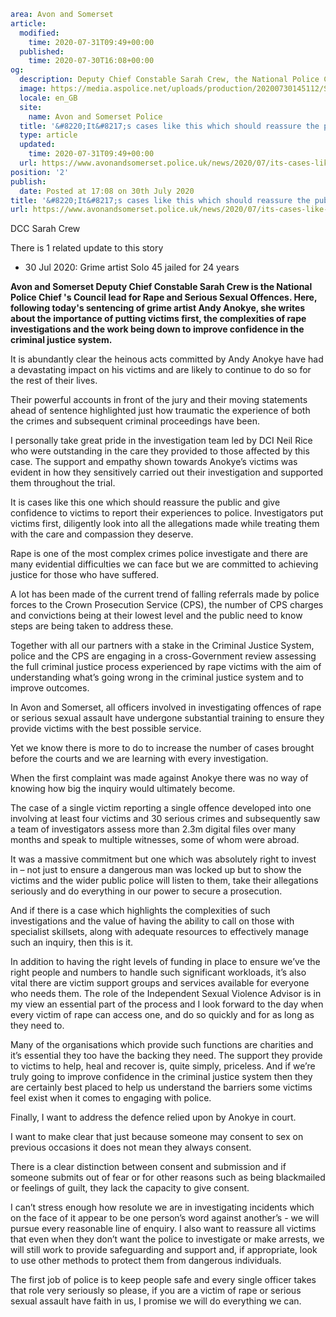 ```yaml
area: Avon and Somerset
article:
  modified:
    time: 2020-07-31T09:49+00:00
  published:
    time: 2020-07-30T16:08+00:00
og:
  description: Deputy Chief Constable Sarah Crew, the National Police Chiefs&#039; Council&#039;s lead for Rape and Adult Sex Offences, reflects on the Andy Anokye case after the grime artist was sentenced to 24 years in&#8230;
  image: https://media.aspolice.net/uploads/production/20200730145112/Sarah-22-scaled.jpg
  locale: en_GB
  site:
    name: Avon and Somerset Police
  title: '&#8220;It&#8217;s cases like this which should reassure the public and give confidence to victims to report their experiences to police&#8221; &#x2d; DCC Sarah Crew | Avon and Somerset Police'
  type: article
  updated:
    time: 2020-07-31T09:49+00:00
  url: https://www.avonandsomerset.police.uk/news/2020/07/its-cases-like-this-which-should-reassure-the-public-and-give-confidence-to-victims-to-report-their-experiences-to-police-dcc-sarah-crew/
position: '2'
publish:
  date: Posted at 17:08 on 30th July 2020
title: '&#8220;It&#8217;s cases like this which should reassure the public and give confidence to victims to report their experiences to police&#8221; &#x2d; DCC Sarah Crew | Avon and Somerset Police'
url: https://www.avonandsomerset.police.uk/news/2020/07/its-cases-like-this-which-should-reassure-the-public-and-give-confidence-to-victims-to-report-their-experiences-to-police-dcc-sarah-crew/
```

DCC Sarah Crew

There is 1 related update to this story

 * 30 Jul 2020: Grime artist Solo 45 jailed for 24 years

**Avon and Somerset Deputy Chief Constable Sarah Crew is the National Police Chief 's Council lead for Rape and Serious Sexual Offences. Here, following today's sentencing of grime artist Andy Anokye, she writes about the importance of putting victims first, the complexities of rape investigations and the work being down to improve confidence in the criminal justice system.**

It is abundantly clear the heinous acts committed by Andy Anokye have had a devastating impact on his victims and are likely to continue to do so for the rest of their lives.

Their powerful accounts in front of the jury and their moving statements ahead of sentence highlighted just how traumatic the experience of both the crimes and subsequent criminal proceedings have been.

I personally take great pride in the investigation team led by DCI Neil Rice who were outstanding in the care they provided to those affected by this case. The support and empathy shown towards Anokye’s victims was evident in how they sensitively carried out their investigation and supported them throughout the trial.

It is cases like this one which should reassure the public and give confidence to victims to report their experiences to police. Investigators put victims first, diligently look into all the allegations made while treating them with the care and compassion they deserve.

Rape is one of the most complex crimes police investigate and there are many evidential difficulties we can face but we are committed to achieving justice for those who have suffered.

A lot has been made of the current trend of falling referrals made by police forces to the Crown Prosecution Service (CPS), the number of CPS charges and convictions being at their lowest level and the public need to know steps are being taken to address these.

Together with all our partners with a stake in the Criminal Justice System, police and the CPS are engaging in a cross-Government review assessing the full criminal justice process experienced by rape victims with the aim of understanding what’s going wrong in the criminal justice system and to improve outcomes.

In Avon and Somerset, all officers involved in investigating offences of rape or serious sexual assault have undergone substantial training to ensure they provide victims with the best possible service.

Yet we know there is more to do to increase the number of cases brought before the courts and we are learning with every investigation.

When the first complaint was made against Anokye there was no way of knowing how big the inquiry would ultimately become.

The case of a single victim reporting a single offence developed into one involving at least four victims and 30 serious crimes and subsequently saw a team of investigators assess more than 2.3m digital files over many months and speak to multiple witnesses, some of whom were abroad.

It was a massive commitment but one which was absolutely right to invest in – not just to ensure a dangerous man was locked up but to show the victims and the wider public police will listen to them, take their allegations seriously and do everything in our power to secure a prosecution.

And if there is a case which highlights the complexities of such investigations and the value of having the ability to call on those with specialist skillsets, along with adequate resources to effectively manage such an inquiry, then this is it.

In addition to having the right levels of funding in place to ensure we’ve the right people and numbers to handle such significant workloads, it’s also vital there are victim support groups and services available for everyone who needs them. The role of the Independent Sexual Violence Advisor is in my view an essential part of the process and I look forward to the day when every victim of rape can access one, and do so quickly and for as long as they need to.

Many of the organisations which provide such functions are charities and it’s essential they too have the backing they need. The support they provide to victims to help, heal and recover is, quite simply, priceless. And if we’re truly going to improve confidence in the criminal justice system then they are certainly best placed to help us understand the barriers some victims feel exist when it comes to engaging with police.

Finally, I want to address the defence relied upon by Anokye in court.

I want to make clear that just because someone may consent to sex on previous occasions it does not mean they always consent.

There is a clear distinction between consent and submission and if someone submits out of fear or for other reasons such as being blackmailed or feelings of guilt, they lack the capacity to give consent.

I can’t stress enough how resolute we are in investigating incidents which on the face of it appear to be one person’s word against another’s - we will pursue every reasonable line of enquiry. I also want to reassure all victims that even when they don’t want the police to investigate or make arrests, we will still work to provide safeguarding and support and, if appropriate, look to use other methods to protect them from dangerous individuals.

The first job of police is to keep people safe and every single officer takes that role very seriously so please, if you are a victim of rape or serious sexual assault have faith in us, I promise we will do everything we can.
